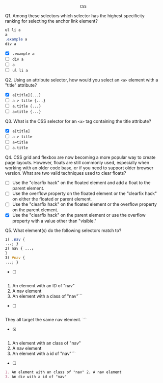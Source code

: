                                       CSS

Q1. Among these selectors which selector has the highest specificity ranking for selecting the anchor link element?
```css
ul li a
a 
.example a 
div a
```
- [x] `.example a`
- [ ] `div a`
- [ ] `a`
- [ ] `ul li a`

Q2. Using an attribute selector, how would you select an `<a>` element with a "title" attribute?
- [x] `a[title]{...}`
- [ ] `a > title {...}` 
- [ ] `a.title {...}`
- [ ] `a=title {...}`

Q3. What is the CSS selector for an `<a>` tag containing the title attribute?
- [x] `a[title]`
- [ ] `a > title` 
- [ ] `a=title` 
- [ ] `a.title`

Q4. CSS grid and flexbox are now becoming a more popular way to create page layouts. However, floats are still commonly used, especially when working with an older code base, or if you need to support older browser version. What are two valid techniques used to clear floats?
- [ ] Use the "clearfix hack" on the floated element and add a float to the parent element.
- [ ] Use the overflow property on the floated element or the "clearfix hack" on either the floated or parent element.
- [ ] Use the "clearfix hack" on the floated element or the overflow property on the parent element.
- [x] Use the "clearfix hack" on the parent element or use the overflow property with a value other than "visible."

Q5. What element(s) do the following selectors match to?
```css
1) .nav {
...; }
2) nav { ...;
}
3) #nav {
...; }
```
- [ ] ```markdown
1. An element with an ID of "nav"
2. A nav element
3. An element with a class of "nav"```

- [ ] ```markdown
They all target the same nav element. ```

- [x] ```markdown
1. An element with an class of "nav"
2. A nav element
3. An element with a id of "nav"``` 

- [ ]
```markdown
1. An element with an class of "nav" 2. A nav element
3. An div with a id of "nav"
```
